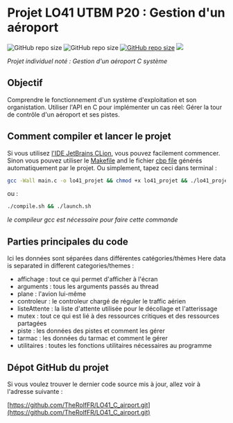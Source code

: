 # Projet LO41 UTBM P20 : Gestion d'un aéroport

<img alt="GitHub repo size" src="https://img.shields.io/github/repo-size/TheRolfFR/LO41_C_airport?style=flat-square"> <img alt="GitHub repo size" src="https://tokei.rs/b1/github/TheRolfFR/LO41_C_airport?category=code"> <a href="./LICENSE.md"><img alt="GitHub repo size" src="https://img.shields.io/badge/License-NPOSL--3.0-red?style=flat-square"></a> <a href="./README-en.md"><img src="https://img.shields.io/badge/EN-README-red?style=flat-square"></a>

_Projet individuel noté : Gestion d'un aéroport C système_

## Objectif
Comprendre le fonctionnement d'un système d'exploitation et son organistation. Utiliser l'API en C pour implémenter un cas réel:
Gérer la tour de contrôle d'un aéroport et ses pistes.

## Comment compiler et lancer le projet
Si vous utilisez [l'IDE JetBrains CLion](https://www.jetbrains.com/clion/), vous pouvez facilement commencer.
Sinon vous pouvez utiliser le [Makefile](./cmake-build-debug/Makefile) and le fichier [cbp file](./cmake-build-debug/lo41_projet.cbp)
générés automatiquement par le projet. Ou simplement, tapez ceci dans terminal :
```sh
gcc -Wall main.c -o lo41_projet && chmod +x lo41_projet && ./lo41_projet
```

ou :

```sh
./compile.sh && ./launch.sh
```

*le compileur gcc est nécessaire pour faire cette commande*

## Parties principales du code

Ici les données sont séparées dans différentes catégories/thèmes
Here data is separated in different categories/themes :

- affichage : tout ce qui permet d'afficher à l'écran
- arguments : tous les arguments passés au thread
- plane : l'avion lui-même
- controleur : le controleur chargé de réguler le traffic aérien
- listeAttente : la liste d'attente utilisée pour le décollage et l'atterissage
- mutex : tout ce qui est lié à des ressources critiques et des ressources partagées
- piste : les données des pistes et comment les gérer
- tarmac : les données du tarmac et comment le gérer
- utilitaires : toutes les fonctions utilitaires nécessaires au programme

## Dépot GitHub du projet

Si vous voulez trouver le dernier code source mis à jour, allez voir à l'adresse suivante :

[https://github.com/TheRolfFR/LO41_C_airport.git](https://github.com/TheRolfFR/LO41_C_airport.git)